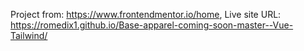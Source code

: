 Project from: https://www.frontendmentor.io/home,
Live site URL: https://romedix1.github.io/Base-apparel-coming-soon-master--Vue-Tailwind/

